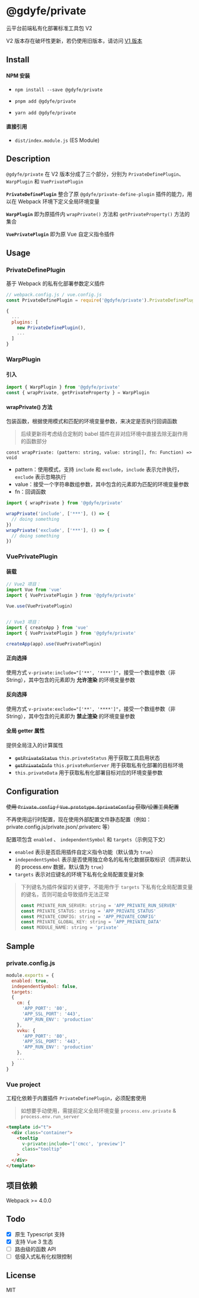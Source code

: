 <!--
 * @Author: Whzcorcd
 * @Date: 2021-02-19 16:44:44
 * @LastEditors: Whzcorcd
 * @LastEditTime: 2021-11-05 14:20:00
 * @Description: file content
-->
# @gdyfe/private

云平台前端私有化部署标准工具包 V2

V2 版本存在破坏性更新，若仍使用旧版本，请访问 [V1 版本](https://github.com/corcd/private/tree/v1.2.2)

## Install

#### NPM 安装

- `npm install --save @gdyfe/private`

- `pnpm add @gdyfe/private`

- `yarn add @gdyfe/private`

#### 直接引用

- `dist/index.module.js` (ES Module)

## Description

`@gdyfe/private` 在 V2 版本分成了三个部分，分别为 `PrivateDefinePlugin`、`WarpPlugin` 和 `VuePrivatePlugin`

**`PrivateDefinePlugin`** 整合了原 `@gdyfe/private-define-plugin` 插件的能力，用以在 Webpack 环境下定义全局环境变量

**`WarpPlugin`** 即为原插件内 `wrapPrivate()` 方法和 `getPrivateProperty()` 方法的集合

**`VuePrivatePlugin`** 即为原 Vue 自定义指令插件

## Usage

### PrivateDefinePlugin

基于 Webpack 的私有化部署参数定义插件

```javascript
// webpack.config.js / vue.config.js
const PrivateDefinePlugin = require('@gdyfe/private').PrivateDefinePlugin

{
  ...
  plugins: [
    new PrivateDefinePlugin(),
    ...
  ]
}
```

### WarpPlugin

#### 引入

```javascript
import { WarpPlugin } from '@gdyfe/private'
const { wrapPrivate, getPrivateProperty } = WarpPlugin
```

#### wrapPrivate() 方法

包装函数，根据使用模式和匹配的环境变量参数，来决定是否执行回调函数

> 后续更新将考虑结合定制的 babel 插件在非对应环境中直接去除无副作用的函数部分

`const wrapPrivate: (pattern: string, value: string[], fn: Function) => void`

- pattern：使用模式，支持 `include` 和 `exclude`，`include` 表示允许执行，`exclude` 表示忽略执行
- value：接受一个字符串数组参数，其中包含的元素即为匹配的环境变量参数
- fn：回调函数

```javascript
import { wrapPrivate } from '@gdyfe/private'

wrapPrivate('include', ['***'], () => {
  // doing something
})
wrapPrivate('exclude', ['***'], () => {
  // doing something
})
```

### VuePrivatePlugin

#### 装载

```javascript
// Vue2 项目：
import Vue from 'vue'
import { VuePrivatePlugin } from '@gdyfe/private'

Vue.use(VuePrivatePlugin)


// Vue3 项目：
import { createApp } from 'vue'
import { VuePrivatePlugin } from '@gdyfe/private'

createApp(app).use(VuePrivatePlugin)
```

#### 正向选择

使用方式 `v-private:include="['**', '****']"`，接受一个数组参数（非 String），其中包含的元素即为 **允许渲染** 的环境变量参数

#### 反向选择

使用方式 `v-private:exclude="['**', '****']"`，接受一个数组参数（非 String），其中包含的元素即为 **禁止渲染** 的环境变量参数

#### 全局 getter 属性

提供全局注入的计算属性

- ~~`getPrivateStatus`~~ `this.privateStatus` 用于获取工具启用状态
- ~~`getPrivateInfo`~~ `this.privateRunServer` 用于获取私有化部署的目标环境
- `this.privateData` 用于获取私有化部署目标对应的环境变量参数

## Configuration

~~使用 `Private.config` / `Vue.prototype.$privateConfig` 获取/设置工具配置~~

不再使用运行时配置，现在使用外部配置文件静态配置（例如：private.config.js/private.json/.privaterc 等）

配置项包含 `enabled` 、 `independentSymbol` 和 `targets`（示例见下文）

- `enabled` 表示是否启用插件自定义指令功能（默认值为 `true`）
- `independentSymbol` 表示是否使用独立命名的私有化数据获取标识（而非默认的 process.env 数据，默认值为 `true`）
- `targets` 表示对应键名的环境下私有化全局配置变量对象

> 下列键名为插件保留的关键字，不能用作于 `targets` 下私有化全局配置变量的键名，否则可能会导致插件无法正常
>
> ```javascript
> const PRIVATE_RUN_SERVER: string = 'APP_PRIVATE_RUN_SERVER'
> const PRIVATE_STATUS: string = 'APP_PRIVATE_STATUS'
> const PRIVATE_CONFIG: string = 'APP_PRIVATE_CONFIG'
> const PRIVATE_GLOBAL_KEY: string = 'APP_PRIVATE_DATA'
> const MODULE_NAME: string = 'private'
> ```

## Sample

### private.config.js

```javascript
module.exports = {
  enabled: true,
  independentSymbol: false,
  targets:
  {
    cm: {
      'APP_PORT': '80',
      'APP_SSL_PORT': '443',
      'APP_RUN_ENV': 'production'
    },
    vvku: {
      'APP_PORT': '80',
      'APP_SSL_PORT': '443',
      'APP_RUN_ENV': 'production'
    },
    ...
  }
}
```

### Vue project

工程化依赖于内置插件 `PrivateDefinePlugin`，必须配套使用

> 如想要手动使用，需提前定义全局环境变量 `process.env.private` & `process.env.run_server`

```html
<template id="t">
  <div class="container">
    <tooltip
      v-private:include="['cmcc', 'preview']"
      class="tooltip"
    >
  </div>
</template>
```

## 项目依赖

Webpack >= 4.0.0

## Todo

- [x] 原生 Typescript 支持
- [x] 支持 Vue 3 生态
- [ ] 路由级的函数 API
- [ ] 低侵入式私有化权限控制

## License

MIT
